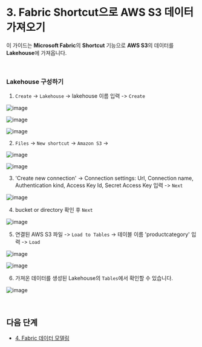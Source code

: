 # 3. Fabric Shortcut으로 AWS S3 데이터 가져오기

이 가이드는 **Microsoft Fabric**의 **Shortcut** 기능으로 **AWS S3**의 데이터를 **Lakehouse**에 가져옵니다. 


<br/> 

### Lakehouse 구성하기

1. `Create` -> `Lakehouse` -> lakehouse 이름 입력 -> `Create` 

![image](https://github.com/user-attachments/assets/54b2ecf0-ffa6-4074-8b72-a0613817f62a)


![image](https://github.com/user-attachments/assets/54968522-21d9-419a-b198-8fa122ab1a4a)


![image](https://github.com/user-attachments/assets/75e15e1c-34c9-4497-84b3-748c591f291b)


2. `Files` -> `New shortcut` -> `Amazon S3` -> 

![image](https://github.com/user-attachments/assets/7035bae6-56a9-4bfd-b078-2ce7e8892f83)


![image](https://github.com/user-attachments/assets/ccd61697-8dde-4f68-aaae-b2e258dfa29c)


3. 'Create new connection' -> Connection settings: Url, Connection name, Authentication kind, Access Key Id, Secret Access Key 입력 -> `Next` 

![image](https://github.com/user-attachments/assets/4b35cea3-8eac-48e9-b1bc-db322fb4f5a0)


4. bucket or directory 확인 후 `Next` 

![image](https://github.com/user-attachments/assets/96154cb7-bee9-4a10-bbcb-0103e2fa8734)


5. 연결된 AWS S3 파일 -> `Load to Tables` -> 테이블 이름 'productcategory' 입력 -> `Load`

![image](https://github.com/user-attachments/assets/15d2c004-58d9-45fd-912f-4810aef99b76)

![image](https://github.com/user-attachments/assets/6f460468-885b-46e0-839e-aa290febbb8b)


6. 가져온 데이터를 생성된 Lakehouse의 `Tables`에서 확인할 수 있습니다. 

![image](https://github.com/user-attachments/assets/d1d8e196-f65e-414f-886b-905545877c7b)


<br/>  

## 다음 단계 

* [4.	Fabric 데이터 모델링](https://github.com/mnrvacho/Microsoft-Fabric/blob/main/4.%20Data%20Modeling.md) 
 
<br/> 
